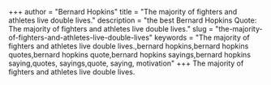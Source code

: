 +++
author = "Bernard Hopkins"
title = "The majority of fighters and athletes live double lives."
description = "the best Bernard Hopkins Quote: The majority of fighters and athletes live double lives."
slug = "the-majority-of-fighters-and-athletes-live-double-lives"
keywords = "The majority of fighters and athletes live double lives.,bernard hopkins,bernard hopkins quotes,bernard hopkins quote,bernard hopkins sayings,bernard hopkins saying,quotes, sayings,quote, saying, motivation"
+++
The majority of fighters and athletes live double lives.

